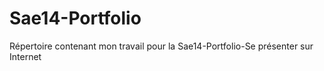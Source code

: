 # Sae14-Portfolio
Répertoire contenant mon travail pour la Sae14-Portfolio-Se présenter sur Internet

